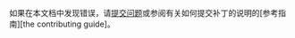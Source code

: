 
如果在本文档中发现错误，请[提交问题](https://github.com/nodejscn/node-api-cn/issues/new)或参阅有关如何提交补丁的说明的[参考指南][the contributing guide]。

